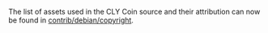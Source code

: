 The list of assets used in the CLY Coin source and their attribution can now be found in [contrib/debian/copyright](../contrib/debian/copyright).
